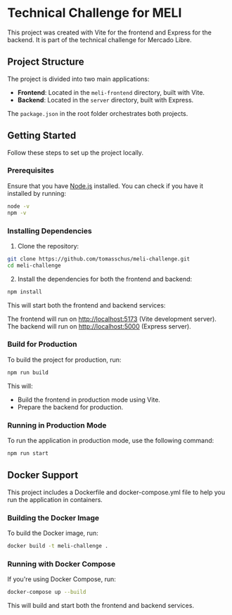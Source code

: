 # Technical Challenge for MELI

This project was created with Vite for the frontend and Express for the backend. It is part of the technical challenge for Mercado Libre.

## Project Structure

The project is divided into two main applications:

- **Frontend**: Located in the `meli-frontend` directory, built with Vite.
- **Backend**: Located in the `server` directory, built with Express.

The `package.json` in the root folder orchestrates both projects.

## Getting Started

Follow these steps to set up the project locally.

### Prerequisites

Ensure that you have [Node.js](https://nodejs.org/) installed. You can check if you have it installed by running:

```bash
node -v
npm -v
```

### Installing Dependencies

1. Clone the repository:

```bash
git clone https://github.com/tomasschus/meli-challenge.git
cd meli-challenge
```

2. Install the dependencies for both the frontend and backend:

```bash
npm install
```

This will start both the frontend and backend services:

The frontend will run on <http://localhost:5173> (Vite development server).
The backend will run on <http://localhost:5000> (Express server).

### Build for Production

To build the project for production, run:

```bash
npm run build
```

This will:

- Build the frontend in production mode using Vite.
- Prepare the backend for production.

### Running in Production Mode

To run the application in production mode, use the following command:

```bash
npm run start
```

## Docker Support

This project includes a Dockerfile and docker-compose.yml file to help you run the application in containers.

### Building the Docker Image

To build the Docker image, run:

```bash
docker build -t meli-challenge .
```

### Running with Docker Compose

If you're using Docker Compose, run:

```bash
docker-compose up --build
```

This will build and start both the frontend and backend services.

